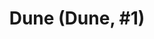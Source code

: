 ---
layout: book
title: "Dune (Dune, #1)"
author_first_name: "Frank Herbert"
author_last_name: "Herbert"
cover_url: "/assets/images/book-cover-placeholder.jpg"
year: 2023
---